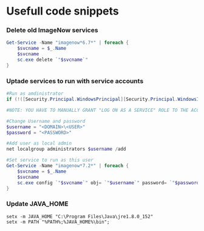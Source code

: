 <!-- TITLE: Content Scripts -->
<!-- SUBTITLE: A quick summary of Content Scripts -->

# Usefull code snippets

### Delete old ImageNow services
```powershell
Get-Service -Name "imagenow*6.7*" | foreach {
    $svcname = $_.Name 
    $svcname
	sc.exe delete `"$svcname`"
}
```

### Uptade services to run with service accounts
```powershell
#Run as amdinistrator
if (!([Security.Principal.WindowsPrincipal][Security.Principal.WindowsIdentity]::GetCurrent()).IsInRole([Security.Principal.WindowsBuiltInRole] "Administrator")) { Start-Process powershell.exe "-NoProfile -ExecutionPolicy Bypass -File `"$PSCommandPath`"" -Verb RunAs; exit }

#NOTE: YOU HAVE TO MANUALLY GRANT "LOG ON AS A SERVICE" ROLE TO THE ACCOUNT. Local Secutiry Policy -> Local Policies -> User Rights Assignment -> Log On as a service

#Change Username and password
$username = "<DOMAIN>\<USER>"
$password = "<PASSWORD>"

#Add user as local admin
net localgroup administrators $username /add

#Set service to run as this user
Get-Service -Name "imagenow*7.2*" | foreach {
    $svcname = $_.Name 
    $svcname
    sc.exe config `"$svcname`" obj= `"$username`" password= `"$password`"
}

```


### Update JAVA_HOME
```batchfile
setx -m JAVA_HOME "C:\Program Files\Java\jre1.8.0_152"
setx -m PATH "%PATH%;%JAVA_HOME%\bin";
```

